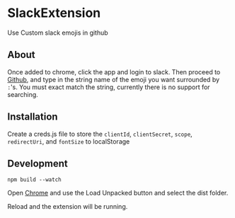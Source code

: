 # SlackExtension

Use Custom slack emojis in github

## About

Once added to chrome, click the app and login to slack.
Then proceed to [Github](https://github.com), and type in the string name of the emoji you want surrounded by `:`'s.
You must exact match the string, currently there is no support for searching. 

## Installation

Create a creds.js file to store the `clientId`, `clientSecret`, `scope`, `redirectUri`, and `fontSize` to localStorage

## Development

`npm build --watch` 

Open [Chrome](chrome://extensions/) and use the Load Unpacked button and select the dist folder.

Reload and the extension will be running. 
